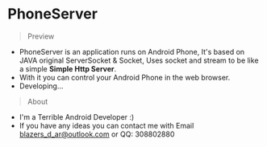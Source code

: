 # PhoneServer
>Preview

-  PhoneServer is an application runs on Android Phone, It's based on JAVA original ServerSocket & Socket, Uses socket and stream to be like a simple **Simple Http Server**.
-  With it you can control your Android Phone in the web browser.
-  Developing...


>About
- I'm a Terrible Android Developer :)
- If you have any ideas you can contact me with Email blazers_d_ar@outlook.com or QQ: 308802880
